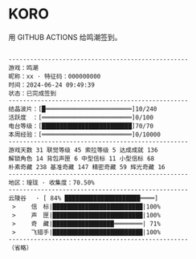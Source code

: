 # KORO
用 GITHUB ACTIONS 给鸣潮签到。


<code>
--------------------------------------------------
游戏：鸣潮
昵称：xx · 特征码：000000000
时间：2024-06-24 09:49:39
状态：已完成签到
--------------------------------------------------
结晶波片：[█════════════════════════]10/240
活跃度　：[═════════════════════════]0/100
电台等级：[█████████████████████████]70/70
本周经验：[═════════════════════════]0/10000
--------------------------------------------------
游戏天数 31 联觉等级 45 索拉等级 5 达成成就 136
解锁角色 14 背包声匣 6 中型信标 11 小型信标 68
朴素奇藏 238 基准奇藏 147 精密奇藏 59 辉光奇藏 16
--------------------------------------------------
地区：瑝珑 · 收集度：70.50%
--------------------------------------------------
云陵谷　 · [ 84% █████████████████████════]
 > 　　信　标|█████████████████████████|100%
 > 　　声　匣|█████████████████████████|100%
 > 　　奇　藏|█████████████████════════| 71%
 > 　　飞猎手|█████████████████████████|100%
--------------------------------------------------
（省略）
</code>
